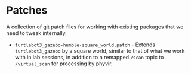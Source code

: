 # Patches

A collection of git patch files for working with existing packages that we need to tweak
internally.

* `turtlebot3_gazebo-humble-square_world.patch` - Extends `turtlebot3_gazebo` by a square world,
similar to that of what we work with in lab sessions, in addition to a remapped `/scan` topic to
`/virtual_scan` for processing by phyvir.
